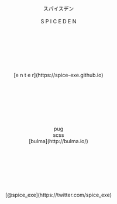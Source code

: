 <p align="center">スパイスデン<br><br>S P I C E D E N</p>
<br>
<br>
<br>
<br>
<br>
<br>
<p align="center">[e n t e r](https://spice-exe.github.io)</p>
<br>
<br>
<br>
<br>
<br>
<br>
<p align="center">pug<br>scss<br>[bulma](http://bulma.io/)</p>
<br>
<br>
<br>
<br>
<br>
<br>
<p align="center">[@spice_exe](https://twitter.com/spice_exe)</p>
